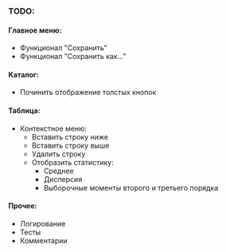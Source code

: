 ### TODO:
#### Главное меню:
* Функционал "Сохранить"
* Функционал "Сохранить как..."

#### Каталог:
* Починить отображение толстых кнопок

#### Таблица:
* Контекстное меню:
  * Вставить строку ниже
  * Вставить строку выше
  * Удалить строку
  * Отобразить статистику:
    * Среднее
    * Дисперсия
    * Выборочные моменты второго и третьего порядка

#### Прочее:
* Логирование
* Тесты
* Комментарии
